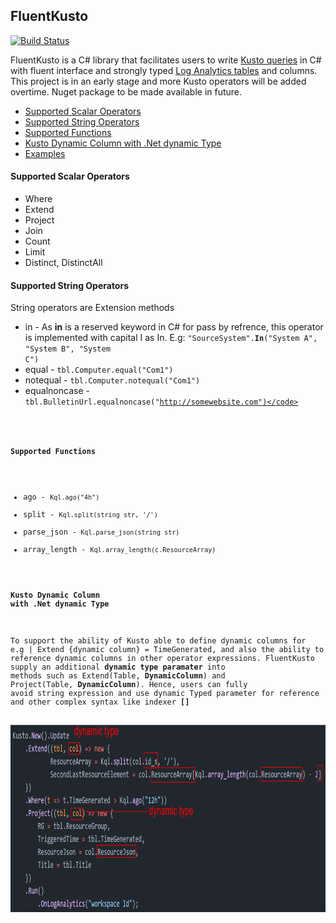 ## FluentKusto  
[![Build Status](https://dev.azure.com/weixzha/FluentKusto/_apis/build/status/FluentKusto%20-%20GitHub?branchName=main)](https://dev.azure.com/weixzha/FluentKusto/_build/latest?definitionId=2&branchName=main)  

FluentKusto is a C# library that facilitates users to write [Kusto queries](https://docs.microsoft.com/en-us/azure/data-explorer/kusto/query/) in C# with fluent interface and strongly typed [Log Analytics tables](https://docs.microsoft.com/en-us/azure/azure-monitor/reference/tables/tables-category) and columns.
<br />
This project is in an early stage and more Kusto operators will be added overtime.
Nuget package to be made available in future.


* [Supported Scalar Operators](#supported-scalar-operators)
* [Supported String Operators](#supported-string-operators)
* [Supported Functions](#supported-functions)
* [Kusto Dynamic Column with .Net dynamic Type](#kusto-dynamic-column-with-net-dynamic-type)
* [Examples](https://github.com/weixian-zhang/FluentKusto/blob/main/Samples/Console/FluentInterface.Samples.Console/Program.cs)

#### Supported Scalar Operators
* Where
* Extend
* Project
* Join
* Count
* Limit
* Distinct, DistinctAll

#### Supported String Operators
String operators are Extension methods
* in - As **in** is a reserved keyword in C# for pass by refrence, this operator is implemented with capital I as In.
  E.g: <code>"SourceSystem".**In**("System A", "System B", "System C")</code>
* equal - <code>tbl.Computer.equal("Com1")</code>
* notequal - <code>tbl.Computer.notequal("Com1")</code>
* equalnoncase - <code>tbl.BulletinUrl.equalnoncase("http://somewebsite.com")</code>

#### Supported Functions
* ago - <code>Kql.ago("4h")</code>
* split - <code>Kql.split(string str, '/')</code>
* parse_json -<code> Kql.parse_json(string str)</code>
* array_length - <code>Kql.array_length(c.ResourceArray)</code>

#### Kusto Dynamic Column with .Net dynamic Type

To support the ability of Kusto able to define dynamic columns for e.g | Extend {dynamic column} = TimeGenerated,
and also the ability to reference dynamic columns in other operator expressions.
FluentKusto supply an additional **dynamic type paramater** into methods such as Extend(Table, **DynamicColumn**) and Project(Table, **DynamicColumn**).
Hence, users can fully avoid string expression and use dynamic Typed parameter for reference and other complex syntax like indexer **[]**

<img src="./docs/c%23-dynamic-type-for-kusto-dynamic-column.png" width="6500" height="300" />
